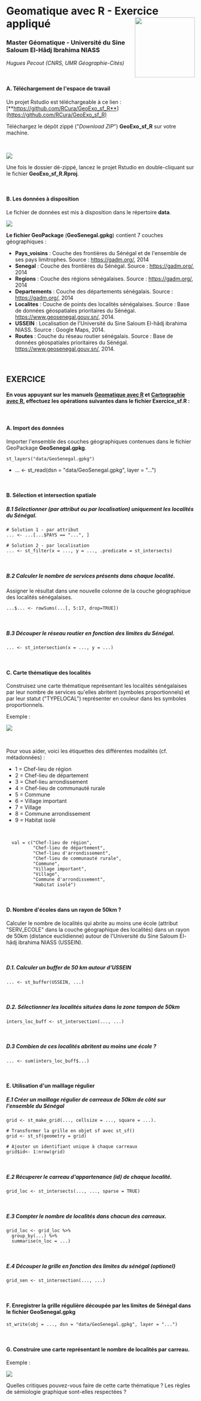 # Geomatique avec R - Exercice appliqué <img src="img/logo.png" align="right" width="160"/>

### Master Géomatique - Université du Sine Saloum El-Hâdj Ibrahima NIASS

*Hugues Pecout (CNRS, UMR Géographie-Cités)*

</br>

#### **A. Téléchargement de l'espace de travail**

Un projet Rstudio est téléchargeable à ce lien : [**https://github.com/RCura/GeoExo_sf_R**](https://github.com/RCura/GeoExo_sf_R)

Téléchargez le dépôt zippé ("*Download ZIP*") **GeoExo_sf_R** sur votre machine.   

</br>

![](img/download.png)

Une fois le dossier dé-zippé, lancez le projet Rstudio en double-cliquant sur le fichier **GeoExo_sf_R.Rproj**.

</br>

#### **B. Les données à disposition**

Le fichier de données est mis à disposition dans le répertoire **data**.

![](img/data.png)


**Le fichier GeoPackage** (**GeoSenegal.gpkg**) contient 7 couches géographiques :

- **Pays_voisins** : Couche des frontières du Sénégal et de l'ensemble de ses pays limitrophes. Source : https://gadm.org/, 2014   
- **Senegal** : Couche des frontières du Sénégal. Source : https://gadm.org/, 2014   
- **Regions** : Couche des régions sénégalaises. Source : https://gadm.org/, 2014   
- **Departements** : Couche des départements sénégalais. Source : https://gadm.org/, 2014   
- **Localites** : Couche de points des localités sénégalaises. Source : Base de données géospatiales prioritaires du Sénégal. https://www.geosenegal.gouv.sn/, 2014. 
- **USSEIN** : Localisation de l'Université du Sine Saloum El-hâdj ibrahima NIASS. Source : Google Maps, 2014. 
- **Routes** : Couche du réseau routier sénégalais. Source : Base de données géospatiales prioritaires du Sénégal. https://www.geosenegal.gouv.sn/, 2014. 

</br>


## **EXERCICE**

#### **En vous appuyant sur les manuels [Geomatique avec R](https://rcarto.github.io/geomatique_avec_r/) et [Cartographie avec R](https://rcarto.github.io/cartographie_avec_r/), effectuez les opérations suivantes dans le fichier Exercice_sf.R :**

</br>

#### A. Import des données

Importer l'ensemble des couches géographiques contenues dans le fichier GeoPackage **GeoSenegal.gpkg**.

    st_layers("data/GeoSenegal.gpkg")
*
    ... <- st_read(dsn = "data/GeoSenegal.gpkg", layer = "...")

</br>

#### B. Sélection et intersection spatiale


##### B.1 Sélectionner (par attribut ou par localisation) uniquement les localités du Sénégal.

    # Solution 1 - par attribut
    ... <- ...[...$PAYS == "...", ]
    
    # Solution 2 - par localisation
    ... <- st_filter(x = ..., y = ..., .predicate = st_intersects)
    
</br>

##### B.2 Calculer le nombre de services présents dans chaque localité. 
Assigner le résultat dans une nouvelle colonne de la couche géographique des localités sénégalaises.

    ...$... <- rowSums(...[, 5:17, drop=TRUE])
    

</br>

##### B.3 Découper le réseau routier en fonction des limites du Sénégal.

    ... <- st_intersection(x = ..., y = ...)


</br>


#### C. Carte thématique des localités

Construisez une carte thématique représentant les localités sénégalaises par leur nombre de services qu'elles abritent (symboles proportionnels) et par leur statut ("TYPELOCAL") représenter en couleur dans les symboles proportionnels. 

Exemple :

![](img/carte_1.png)

</br>
    
Pour vous aider, voici les étiquettes des différentes modalités (cf. métadonnées) :  

- 1 = Chef-lieu de région    
- 2 = Chef-lieu de département   
- 3 = Chef-lieu arrondissement   
- 4 = Chef-lieu de communauté rurale   
- 5 = Commune   
- 6 = Village important   
- 7 = Village  
- 8 = Commune arrondissement   
- 9 = Habitat isolé   

</br>

      val = c("Chef-lieu de région", 
              "Chef-lieu de département", 
              "Chef-lieu d'arrondissement",
              "Chef-lieu de communauté rurale", 
              "Commune", 
              "Village important", 
              "Village",
              "Commune d'arrondissement", 
              "Habitat isolé")



</br>


#### D. Nombre d'écoles dans un rayon de 50km ?

Calculer le nombre de localités qui abrite au moins une école (attribut "SERV_ECOLE" dans la couche géographique des localités) dans un rayon de 50km (distance euclidienne) autour de l'Université du Sine Saloum El-hâdj ibrahima NIASS (USSEIN).

</br>

##### D.1. Calculer un buffer de 50 km autour d'USSEIN

    ... <- st_buffer(USSEIN, ...)
    
</br>

##### D.2. Sélectionner les localités situées dans la zone tampon de 50km

    inters_loc_buff <- st_intersection(..., ...)

</br>   
    
##### D.3 Combien de ces localités abritent au moins une école ?    
    
    ... <- sum(inters_loc_buff$...)
    

</br>


#### E. Utilisation d'un maillage régulier

##### E.1 Créer un maillage régulier de carreaux de 50km de côté sur l'ensemble du Sénégal

    grid <- st_make_grid(..., cellsize = ..., square = ...).
    
    # Transformer la grille en objet sf avec st_sf()
    grid <- st_sf(geometry = grid)
    
    # Ajouter un identifiant unique à chaque carreaux
    grid$id<- 1:nrow(grid)

</br>

##### E.2 Récuperer le carreau d'appartenance (id) de chaque localité.

    grid_loc <- st_intersects(..., ..., sparse = TRUE)
    
</br>

##### E.3 Compter le nombre de localités dans chacun des carreaux.

    grid_loc <- grid_loc %>%
      group_by(...) %>%
      summarise(n_loc = ...)
    
</br>   

##### E.4 Découper la grille en fonction des limites du sénégal (optionel)

    grid_sen <- st_intersection(..., ...)
    

</br>

#### F. Enregistrer la grille régulière découpée par les limites de Sénégal dans le fichier **GeoSenegal.gpkg**

    st_write(obj = ..., dsn = "data/GeoSenegal.gpkg", layer = "...")

</br>

#### G. Construire une carte représentant le nombre de localités par carreau.

Exemple : 

![](img/carte_2.png)

Quelles critiques pouvez-vous faire de cette carte thématique ? Les règles de sémiologie graphique sont-elles respectées ?


